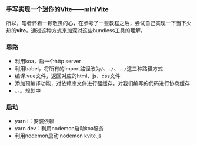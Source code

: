 ### 手写实现一个迷你的Vite——miniVite
所以，笔者怀着一颗敬畏的心，在参考了一些教程之后，尝试自己实现一下当下火热的**vite**，通过这种方式来加深对这些bundless工具的理解。

### 思路
* 利用koa，启一个http server
* 利用babel，将所有的import路径改为`/`、`./`、`../`这三种路径方式
* 编译.vue文件，返回对应的html、js、css文件
* 添加预编译功能，对依赖库文件进行强缓存，对我们编写的代码进行协商缓存
* 。。。规划中

### 启动
* yarn i：安装依赖
* yarn dev：利用nodemon启动koa服务
* 利用nodemon启动 nodemon kvite.js
